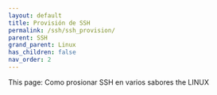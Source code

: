 ```yaml
---
layout: default
title: Provisión de SSH
permalink: /ssh/ssh_provision/
parent: SSH
grand_parent: Linux
has_children: false
nav_order: 2
---
```


This page: Como prosionar SSH en varios sabores the  LINUX 